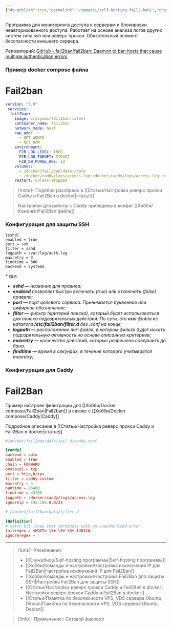 ```yaml
---
{"dg-publish":true,"permalink":"/zametki/self-hosting-fail2-ban/","created":"2024-07-03 20:50","updated":"2024-09-24T23:31:01+03:00"}
---
```


Программа для мониторинга доступа к серверам и блокировки неавторизованного доступа. Работает на основе анализа логов других систем типа ssh или реверс прокси. Обязательный элемент безопасности внешнего сервера.

Репозиторий: [GitHub - fail2ban/fail2ban: Daemon to ban hosts that cause multiple authentication errors](https://github.com/fail2ban/fail2ban)
### Пример docker compose файла

<div class="transclusion internal-embed is-loaded"><div class="markdown-embed">

<div class="markdown-embed-title">

# Fail2ban

</div>




```yaml
version: "3.9"
 services:
  fail2ban:
    image: crazymax/fail2ban:latest
    container_name: fail2ban
    network_mode: host
    cap_add:
      - NET_ADMIN
      - NET_RAW
    environment:
      F2B_LOG_LEVEL: INFO
      F2B_LOG_TARGET: STDOUT
      F2B_DB_PURGE_AGE: 1d
    volumes:
      - /docker/fail2ban/data:/data
      - /docker/caddy/logs/access.log:/docker/caddy/logs/access.log:ro
    restart: unless-stopped
```

> [!note]-
> Подобно разобрано в [[Статьи/Настройка реверс прокси Caddy и Fail2Ban в docker\|статье]]
> 
> Настройки для работы с Caddy приведены в конфиг [[Хобби/Конфиги/Fail2Ban\|файле]] 
> 


</div></div>


### Конфигурация для защиты SSH 

<div class="transclusion internal-embed is-loaded"><div class="markdown-embed">





```shell
[sshd]
enabled = true
port = ssh
filter = sshd
logpath = /var/log/auth.log
maxretry = 3
findtime = 300
backend = systemd
```

_\* где:_

-   _**sshd —**_ _название для правила;_
-   _**enabled**_ _позволяет быстро включать (true) или отключать (false) правило;_
-   _**port —**_ _порт целевого сервиса. Принимается буквенное или цифирное обозначение;_
-   _**filter —**_ _фильтр (критерий поиска), который будет использоваться для поиска подозрительных действий. По сути, это имя файла из каталога_ _**/etc/fail2ban/filter.d**_ _без .conf на конце;_
-   _**logpath —**_ _расположение лог-файла, в котором фильтр будет искать подозрительную активность на основе описанных критериев._
-   _**maxretry —**_ _количество действий, которые разрешено совершить до бана._
-   _**findtime —**_ _время в секундах, в течение которого учитывается maxretry;_

</div></div>

### Конфигурация для Caddy

<div class="transclusion internal-embed is-loaded"><div class="markdown-embed">

<div class="markdown-embed-title">

# Fail2Ban

</div>




Пример настроек фильтрации для [[Хобби/Docker compose/Fail2ban\|Fail2ban]] в связке с [[Хобби/Docker compose/Caddy\|Caddy]] 

Подробное описание в [[Статьи/Настройка реверс прокси Caddy и Fail2Ban в docker\|статье]].
```conf
#/docker/fail2ban/data/jail.d/caddy.conf

[caddy]
backend = auto
enabled = true
chain = FORWARD
protocol = tcp
port = http,https
filter = caddy-custom
maxretry = 3
bantime = 86400
findtime = 43200
logpath = /docker/caddy/logs/access.log
ignoreip = 192.168.0.0/24
```

```conf
# /docker/fail2ban/data/filter.d
 
[Definition]
# catch all lines that terminate with an unauthorized error
failregex = <HOST> \S+ \S+ \S+ (401)$
ignoreregex =
```

</div></div>


---
> [!urls]- Упоминания:
> - [[Служебное/Self-hosting программы\|Self-hosting программы]]
> - [[Хобби/Команды и настройки/Настройка исключений IP для Fail2Ban\|Настройка исключений IP для Fail2Ban]]
> - [[Хобби/Команды и настройки/Настройка Fail2Ban для защиты SSH\|Настройка Fail2Ban для защиты SSH]]
> - [[Статьи/Настройка реверс прокси Caddy и Fail2Ban в docker\|Настройка реверс прокси Caddy и Fail2Ban в docker]]
> - [[Статьи/Памятка по безопасности VPS, VDS сервера Ubuntu, Debian\|Памятка по безопасности VPS, VDS сервера Ubuntu, Debian]]

> [!info]-
> Примечание:: Сетевой фаервол
